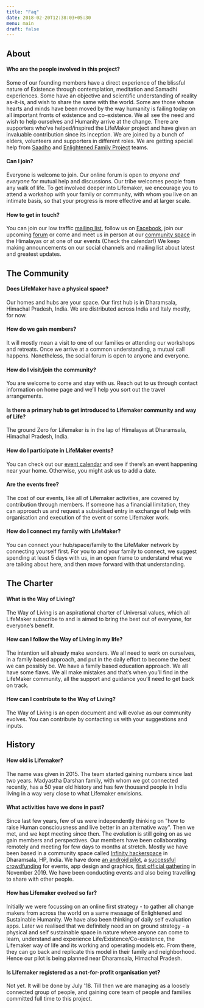 ```yaml
---
title: "Faq"
date: 2018-02-20T12:38:03+05:30
menu: main
draft: false 
---
```


## About

#### Who are the people involved in this project?
Some of our founding members have a direct experience of the blissful nature of Existence through contemplation, meditation and Samadhi experiences. Some have an objective and scientific understanding of reality as-it-is, and wish to share the same with the world. Some are those whose hearts and minds have been moved by the way humanity is failing today on all important fronts of existence and co-existence. We all see the need and wish to help ourselves and Humanity arrive at the change. There are supporters who’ve helped/inspired the LifeMaker project and have given an invaluable contribution since its inception. We are joined by a bunch of elders, volunteers and supporters in different roles. We are getting special help from [Saadho](http://saadhosangha.org) and [Enlightened Family Project](madhyasth-darshan.info) teams.

#### Can I join?
Everyone is welcome to join. Our online forum is open to *anyone and everyone* for mutual help and discussions. Our tribe welcomes people from any walk of life. To get involved deeper into Lifemaker, we encourage you to attend a workshop with your family or community, with whom you live on an intimate basis, so that your progress is more effective and at larger scale. 

#### How to get in touch?
You can join our low traffic [mailing list](https://lists.riseup.net/www/subscribe/lifemaker), follow us on [Facebook](https://facebook.com/lifemaker-app), join our upcoming [forum](/forum) or come and meet us in person at our [community space](https://www.openstreetmap.org/node/5424351357#map=19/32.19787/76.36606) in the Himalayas or at one of our events (Check the calendar!) We keep making announcements on our social channels and mailing list about latest and greatest updates.

## The Community
#### Does LifeMaker have a physical space?
Our homes and hubs are your space. Our first hub is in Dharamsala, Himachal Pradesh, India. We are distributed across India and Italy mostly, for now.

#### How do we gain members? 
It will mostly mean a visit to one of our families or attending our workshops and retreats. Once we arrive at a common understanding, a mutual call happens. Nonetheless, the social forum is open to anyone and everyone.

#### How do I visit/join the community?
You are welcome to come and stay with us. Reach out to us through contact information on home page and we’ll help you sort out the travel arrangements. 

#### Is there a primary hub to get introduced to Lifemaker community and way of Life?
The ground Zero for Lifemaker is in the lap of Himalayas at Dharamsala, Himachal Pradesh, India. 

#### How do I participate in LifeMaker events?
You can check out our [event calendar](/events) and see if there’s an event happening near your home. Otherwise, you might ask us to add a date. 

#### Are the events free?
The cost of our events, like all of Lifemaker activities, are covered by contribution through members. If someone has a financial limitation, they can approach us and request a subsidised entry in exchange of help with organisation and execution of the event or some Lifemaker work.

#### How do I connect my family with LifeMaker?
You can connect your hub/space/family to the LifeMaker network by connecting yourself first. For you to and your family to connect, we suggest spending at least 5 days with us, in an open frame to understand what we are talking about here, and then move forward with that understanding. 
## The Charter
#### What is the Way of Living?
The Way of Living is an aspirational charter of Universal values, which all LifeMaker subscribe to and is aimed to bring the best out of everyone, for everyone’s benefit.

#### How can I follow the Way of Living in my life?
The intention will already make wonders. We all need to work on ourselves, in a family based approach, and put in the daily effort to become the best we can possibly be. We have a family based education approach.
We all have some flaws. We all make mistakes and that’s when you’ll find in the LifeMaker community, all the support and guidance you’ll need to get back on track.

#### How can I contribute to the Way of Living?
The Way of Living is an open document and will evolve as our community evolves.  You can contribute by contacting us with your suggestions and inputs.

## History
#### How old is Lifemaker?
The name was given in 2015. The team started gaining numbers since last two years. Madyastha Darshan family, with whom we got connected recently, has a 50 year old history and has few thousand people in India living in a way very close to what Lifemaker envisions.

#### What activities have we done in past?
Since last few years, few of us were independently thinking on "how to raise Human consciousness and live better in an alternative way". Then we met, and we kept meeting since then. The evolution is still going on as we gain members and perspectives. Our members have been collaborating remotely and meeting for few days to months at stretch. Mostly we have been based in a community space called [Infinity hackerspace](http://www.hackerspaces.org/wiki/infinity) in Dharamsala, HP, India. 
We have done [an android pilot](https://github.com/mindgreppers/lifemaker), a [successful crowdfunding](https://www.ketto.org/fundraiser/lifemaker) for events, app design and graphics, [first official gathering](https://medium.com/lifemaker-blog/foundation-meetup-briefing-648002e226cd) in November 2019. We have been conducting events and also being travelling to share with other people. 

#### How has Lifemaker evolved so far?
Initially we were focussing on an online first strategy - to gather all change makers from across the world on a same message of Enlightened and Sustainable Humanity. We have also been thinking of daily self evaluation apps. Later we realised that we definitely need an on ground strategy - a physical and self sustainable space in nature where anyone can come to learn, understand and experience Life/Existence/Co-existence, the Lifemaker way of life and its working and operating models etc. From there, they can go back and replicate this model in their family and neighborhood. Hence our pilot is being planned near Dharamsala, Himachal Pradesh. 

#### Is Lifemaker registered as a not-for-profit organisation yet?
Not yet. It will be done by July '18. Till then we are managing as a loosely connected group of people, and gaining core team of people and families committed full time to this project.
